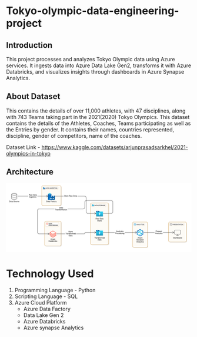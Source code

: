 # Tokyo-olympic-data-engineering-project

## Introduction
This project processes and analyzes Tokyo Olympic data using Azure services. It ingests data into Azure Data Lake Gen2, transforms it with Azure Databricks, and visualizes insights through dashboards in Azure Synapse Analytics.

## About Dataset

This contains the details of over 11,000 athletes, with 47 disciplines, along with 743 Teams taking part in the 2021(2020) Tokyo Olympics.
This dataset contains the details of the Athletes, Coaches, Teams participating as well as the Entries by gender. It contains their names, countries represented, discipline, gender of competitors, name of the coaches.

Dataset Link - https://www.kaggle.com/datasets/arjunprasadsarkhel/2021-olympics-in-tokyo

## Architecture
![Project Architecture](Architecture.png)

# Technology Used
1. Programming Language - Python
2. Scripting Language - SQL
3. Azure Cloud Platform
    - Azure Data Factory
    - Data Lake Gen 2
    - Azure Databricks
    - Azure synapse Analytics
